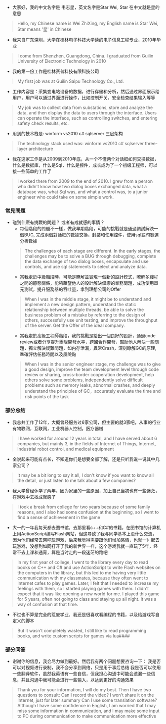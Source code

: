 - 大家好，我的中文名字是 韦志星，英文名字是Star Wei, Star 在中文就是星的意思
> Hello, my Chinese name is Wei ZhiXing, my English name is Star Wei, Star means '星' in Chinese

- 我来自广东深圳，大学在桂林电子科技大学读的电子信息工程专业，2010年毕业
> I come from Shenzhen, Guangdong, China. I graduated from Guilin University of Electronic Technology in 2010

- 我的第一份工作是桂林赛普科技有限科技公司
> My first job was at Guilin Saipu Technology Co., Ltd.

- 工作内容是：采集变电站设备的数据，进行存储和分析，然后通过界面展示给用户，用户可以通过界面进行操作，比如控制开关，安全检查结果输入等等
  
> My job was to collect data from substations, store and analyze the data, and then display the data to users through the interface. Users can operate the interface, such as controlling switches, and entering safety check results, etc.
>
- 用到的技术栈是: winform vs2010 c# sqlserver 三层架构
> The technology stack used was: winform vs2010 c# sqlserver three-layer architecture

- 我在这家工作是从2009到2010年底，从一个不懂两个对话框如何交换数据，什么是数据库，什么是Sql，什么是控件，成长成为了一个初级工程师，可以接一些简单的工作了

> I worked there from 2009 to the end of 2010. I grew from a person who didn't know how two dialog boxes exchanged data, what a database was, what Sql was, and what a control was, to a junior engineer who could take on some simple work.

### 常見問題
- 碰到什麽有挑戰的問題？ 或者有成就感的事情？
  - 每個階段的問題不一樣，做我早期階段，可能的挑戰就是通過調試解決一個BUG, 完成兩個對話框的數據交換，封裝和使用控件，使用sql語句賽選分析數據
  > The challenges of each stage are different. In the early stages, the challenges may be to solve a BUG through debugging, complete the data exchange of two dialog boxes, encapsulate and use controls, and use sql statements to select and analyze data.
  - 當我處於中級階段時，可能是瞭解並實現一個新的設計模式，瞭解多綫程之間的靜態關係，能夠藉鑒他人的設計解決儅謬的業務問題，成功使用單元測試，提升服務器的吞吐量，拿到理想公司的Offer
  > When I was in the middle stage, it might be to understand and implement a new design pattern, understand the static relationship between multiple threads, be able to solve the business problem of a mistake by referring to the design of others, successfully use unit testing, and improve the throughput of the server. Get the Offer of the ideal company.
  - 當我處於高級工程師階段，我的挑戰是給出一個良好的設計，通過code review或者分享提升團隊開發水平，跨國合作開發，幫助他人解決一些問題，獨立解決疑難問題，如内存泄漏，異常Crash，深刻瞭解GC的原理, 準確評估任務時間以及風險點
  > When I was in the senior engineer stage, my challenge was to give a good design, improve the team development level through code review or sharing, cross-border cooperation development, help others solve some problems, independently solve difficult problems such as memory leaks, abnormal crashes, and deeply understand the principles of GC，accurately evaluate the time and risk points of the task

### 部分总结
- 我总共工作了12年，大概曾经服务过6家公司，但主要的就3家吧，从事的行业有物联网，互联网，工业机器人控制，医疗器械
> I have worked for around 12 years in total, and I have served about 6 companies, but mainly 3, in the fields of Internet of Things, Internet, industrial robot control, and medical equipment
- 全说起来可能有点长，不知道你们是想要全部了解，还是只听我说一说其中几家公司？
> It may be a bit long to say it all, I don't know if you want to know all the detail, or just listen to me talk about a few companies?
- 我大学曾经休学了两年，因为家里的一些原因，加上自己当初也有一些迷茫，在游戏中去找成就感了
> I took a break from college for two years because of some family reasons, and I also had some confusion at the beginning, so I went to find a sense of achievement in the game
- 大一的一年我每天都去图书馆，去那里看c++和C#的书籍，在图书馆的计算机上用ActionScript编写Flash网站，但这导致了我与同学基本上没什么交流，因为他们经常去网吧玩游戏，后来我觉得需要跟他们增加感情，也就一》起去玩游戏，没想到如同打开了我的新世界一样，这个游戏我就一直玩了5年，经常不去上课和通宵，算是当时走的一段迷茫的路吧
> In my first year of college, I went to the library every day to read books on C++ and C# and use ActionScript to write Flash websites on the computers in the library, but this led to me having very little communication with my classmates, because they often went to Internet cafes to play games. Later, I felt that I needed to increase my feelings with them, so I started playing games with them. I didn't expect that it was like opening a new world for me. I played this game for 5 years, often not going to class and staying up all night. It was a way of confusion at that time.
- 不过也不算是完全的荒废学业，我还是很喜欢看编程的书籍，以及给游戏写自定义的脚本
> But it wasn't completely wasted, I still like to read programming books, and write custom scripts for games via lua####
>
### 部分问答
- 谢谢你的信息，我会尽力做到最好。然后我有两个问题想要咨询一下：
  我是否可以对视频进行录制，我不会分享到网络，只是用于事后总结
  我是否可以使用一些翻译软件，虽然我英语有一些自信，但我担心沟通中可能会遗漏一些信息，并且沟通中我可能会进行一些输入，以达到更好的沟通效果
> Thank you for your information, I will do my best. Then I have two questions to consult:
>   Can I record the video? I won't share it on the Internet, just for later summary
>   Can I use some translation software? Although I have some confidence in English, I am worried that I may miss some information in communication, and I may make some input to PC during communication to make communication more effective

